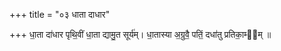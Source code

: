 +++
title = "०३ धाता दाधार"

+++
धा॒ता दा॑धार पृथि॒वीं धा॒ता द्यामु॒त सूर्य॑म्। धा॒तास्या अ॒ग्रुवै॒ पतिं॒ दधा॑तु प्रतिका॒म्य᳡म् ॥